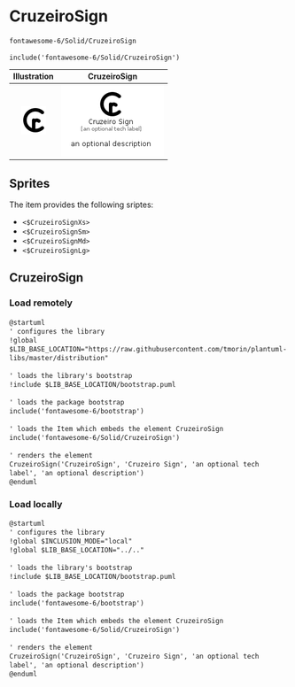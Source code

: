 # CruzeiroSign


```text
fontawesome-6/Solid/CruzeiroSign
```

```text
include('fontawesome-6/Solid/CruzeiroSign')
```



| Illustration | CruzeiroSign |
| :---: | :---: |
| ![illustration for Illustration](../../fontawesome-6/Solid/CruzeiroSign.png) | ![illustration for CruzeiroSign](../../fontawesome-6/Solid/CruzeiroSign.Local.png) |



## Sprites
The item provides the following sriptes:

- `<$CruzeiroSignXs>`
- `<$CruzeiroSignSm>`
- `<$CruzeiroSignMd>`
- `<$CruzeiroSignLg>`





## CruzeiroSign

### Load remotely
```plantuml
@startuml
' configures the library
!global $LIB_BASE_LOCATION="https://raw.githubusercontent.com/tmorin/plantuml-libs/master/distribution"

' loads the library's bootstrap
!include $LIB_BASE_LOCATION/bootstrap.puml

' loads the package bootstrap
include('fontawesome-6/bootstrap')

' loads the Item which embeds the element CruzeiroSign
include('fontawesome-6/Solid/CruzeiroSign')

' renders the element
CruzeiroSign('CruzeiroSign', 'Cruzeiro Sign', 'an optional tech label', 'an optional description')
@enduml
```

### Load locally
```plantuml
@startuml
' configures the library
!global $INCLUSION_MODE="local"
!global $LIB_BASE_LOCATION="../.."

' loads the library's bootstrap
!include $LIB_BASE_LOCATION/bootstrap.puml

' loads the package bootstrap
include('fontawesome-6/bootstrap')

' loads the Item which embeds the element CruzeiroSign
include('fontawesome-6/Solid/CruzeiroSign')

' renders the element
CruzeiroSign('CruzeiroSign', 'Cruzeiro Sign', 'an optional tech label', 'an optional description')
@enduml
```

